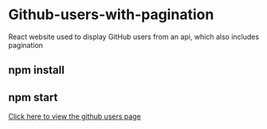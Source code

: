 # Github-users-with-pagination
React website used to display GitHub users from an api, which also includes pagination

## npm install
## npm start

<a href="https://loving-wilson-dfa617.netlify.app/">Click here to view the github users page</a>
